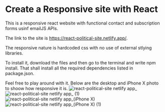 # Create a Responsive site with React

This is a responsive react website with functional contact and subscription forms usinf emailJS APIs.

The link to the site is https://react-political-site.netlify.app/.

The responsive nature is hardcoded css with no use of external stlying libraries.

To install it, download the files and then go to the terminal and write npm install. That shall install all the required dependencies listed in package.json.

Feel free to play around with it.
Below are the desktop and iPhone X photo to shoow how responsive it is.
![react-political-site netlify app_](https://user-images.githubusercontent.com/44639335/124225300-e3562c80-db0f-11eb-9139-1fe81b94ff06.png)
![react-political-site netlify app_ (1)](https://user-images.githubusercontent.com/44639335/124225309-e6e9b380-db0f-11eb-8e98-fa61d3b4abe9.png)
![react-political-site netlify app_(iPhone X)](https://user-images.githubusercontent.com/44639335/124225313-e81ae080-db0f-11eb-83bf-6cd42cc03ab3.png)
![react-political-site netlify app_(iPhone X) (1)](https://user-images.githubusercontent.com/44639335/124225318-e94c0d80-db0f-11eb-9f5e-ea5fc494228f.png)
